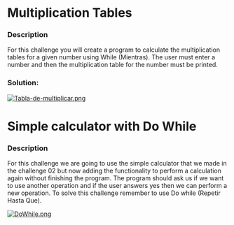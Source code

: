 # Multiplication Tables

### Description

For this challenge you will create a program to calculate the multiplication tables for a given number using While (Mientras). The user must enter a number and then the multiplication table for the number must be printed.

### Solution:

[![Tabla-de-multiplicar.png](https://i.postimg.cc/HLTjdpdN/Tabla-de-multiplicar.png)](https://postimg.cc/qNZpGHtc)

#  Simple calculator with Do While

### Description

For this challenge we are going to use the simple calculator that we made in the challenge 02 but now adding the functionality to perform a calculation again without finishing the program. The program should ask us if we want to use another operation and if the user answers yes then we can perform a new operation. To solve this challenge remember to use Do while (Repetir Hasta Que).

[![DoWhile.png](https://i.postimg.cc/9Q0GrJjv/DoWhile.png)](https://postimg.cc/k2rVHNGc)
